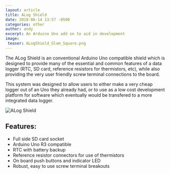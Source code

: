 ```yaml
---
layout: article
title: ALog Shield
date: 2018-06-14 13:57 -0500
categories: other
author: andy
excerpt: An Arduino Uno add on to aid in development 
image:
 teaser: ALogShield_Glam_Square.png
---
```

The ALog Shield is an conventional Arduino Uno compatible shield which is designed to provide many of the essential and common features of a data logger (RTC, SD card, reference resistors for thermistors, etc), while also providing the very user friendly screw terminal connections to the board. 

This system was designed to allow users to either make a very cheap logger out of an Uno they already had, or to use as a low cost development platform for software which eventually would be transfered to a more integrated data logger.

![ALog Shield](/images/ALogShield_Ortho.png "ALog Shield")

## Features:
* Full side SD card socket 
* Arduino Uno R3 compatible 
* RTC with battery backup
* Reference resistor connectors for use of thermistors
* On board push buttons and indicator LED
* Robust, easy to use screw terminal breakouts